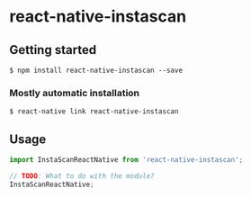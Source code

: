 # react-native-instascan

## Getting started

`$ npm install react-native-instascan --save`

### Mostly automatic installation

`$ react-native link react-native-instascan`

## Usage
```javascript
import InstaScanReactNative from 'react-native-instascan';

// TODO: What to do with the module?
InstaScanReactNative;
```
